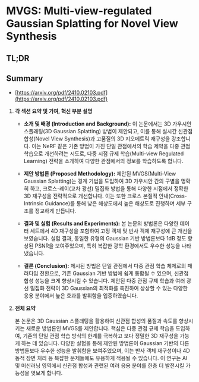 # MVGS: Multi-view-regulated Gaussian Splatting for Novel View Synthesis
## TL;DR
## Summary
- [https://arxiv.org/pdf/2410.02103.pdf](https://arxiv.org/pdf/2410.02103.pdf)

1. **각 섹션 요약 및 기여, 혁신 부분 설명**

   - **소개 및 배경 (Introduction and Background):** 
     이 논문에서는 3D 가우시안 스플래팅(3D Gaussian Splatting) 방법이 제안되고, 이를 통해 실시간 신관점 합성(Novel View Synthesis)과 고품질의 3D 지오메트릭 재구성을 강조합니다. 이는 NeRF 같은 기존 방법이 가진 단일 관점에서의 학습 제약을 다중 관점 학습으로 개선하려는 시도로, 다중 시점 규제 학습(Multi-view Regulated Learning) 전략을 소개하여 다양한 관점에서의 정보를 학습하도록 합니다.

   - **제안 방법론 (Proposed Methodology):**
     제안된 MVGS(Multi-View Gaussian Splatting)는 경계 기법을 도입하여 3D 가우시안 간의 구별을 명확히 하고, 크로스-레이(교차 광선) 밀집화 방법을 통해 다양한 시점에서 정확한 3D 재구성을 전략적으로 개선합니다. 이는 또한 크로스 본질적 안내(Cross-Intrinsic Guidance)를 통해 낮은 해상도에서 높은 해상도로 진행하며 세부 구조를 정교하게 만듭니다.

   - **결과 및 실험 (Results and Experiments):**
     본 논문의 방법론은 다양한 데이터 세트에서 4D 재구성을 포함하여 고정 객체 및 반사 객체 재구성에 큰 개선을 보였습니다. 실험 결과, 동일한 유형의 Gaussian 기반 방법론보다 1dB 정도 향상된 PSNR을 보여주었으며, 특히 복잡한 광학 환경에서도 우수한 성능을 나타냈습니다.

   - **결론 (Conclusion):**
     제시된 방법은 단일 관점에서 다중 관점 학습 체제로의 패러다임 전환으로, 기존 Gaussian 기반 방법에 쉽게 통합될 수 있으며, 신관점 합성 성능을 크게 향상시킬 수 있습니다. 제안된 다중 관점 규제 학습과 여러 광선 밀집화 전략이 3D Gaussian의 최적화를 촉진하여 상상할 수 있는 다양한 응용 분야에서 높은 효과를 발휘함을 입증하였습니다.

2. **전체 요약**

   본 논문은 3D Gaussian 스플래팅을 활용하여 신관점 합성의 품질과 속도를 향상시키는 새로운 방법론인 MVGS를 제안합니다. 핵심은 다중 관점 규제 학습을 도입하여, 기존의 단일 관점 학습 방식의 한계를 극복하고 보다 정밀한 3D 재구성을 가능케 하는 데 있습니다. 다양한 실험을 통해 제안된 방법론이 Gaussian 기반의 다른 방법들보다 우수한 성능을 발휘함을 보여주었으며, 이는 반사 객체 재구성이나 4D 동적 장면 처리 등 복잡한 문제들에도 유용하게 적용될 수 있습니다. 이 연구는 AI 및 머신러닝 영역에서 신관점 합성과 관련된 여러 응용 분야를 한층 더 발전시킬 가능성을 엿보게 합니다.